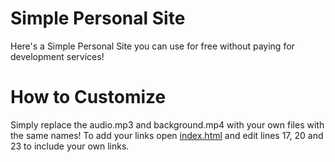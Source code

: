 # Simple Personal Site
Here's a Simple Personal Site you can use for free without paying for development services!

# How to Customize
Simply replace the audio.mp3 and background.mp4 with your own files with the same names! To add your links open [index.html](https://github.com/emilyisoffline/Simple-Personal-Site/blob/master/index.html) and edit lines 17, 20 and 23 to include your own links.
